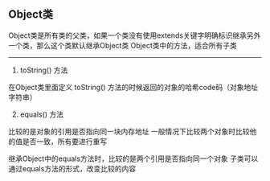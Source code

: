 ## Object类

Object类是所有类的父类，如果一个类没有使用extends关键字明确标识继承另外一个类，那么这个类默认继承Object类
Object类中的方法，适合所有子类

---

1. toString() 方法

在Object类里面定义 toString() 方法的时候返回的对象的哈希code码（对象地址字符串）

2. equals() 方法

比较的是对象的引用是否指向同一块内存地址
一般情况下比较两个对象时比较他的值是否一致，所有要进行重写

继承Object中的equals方法时，比较的是两个引用是否指向同一个对象
子类可以通过equals方法的形式，改变比较的内容